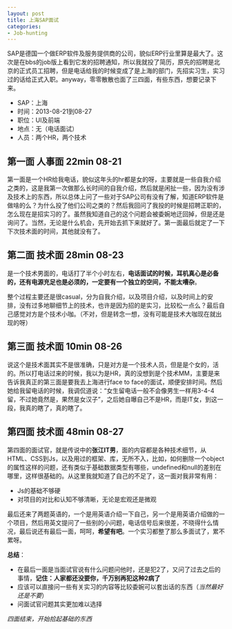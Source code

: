 ```yaml
---
layout: post
title: 上海SAP面试
categories:
- Job-hunting
---
```


SAP是德国一个做ERP软件及服务提供商的公司，貌似ERP行业里算是最大了。这次是在bbs的job版上看到它发的招聘通知，所以我就投了简历，原先的招聘是北京的正式员工招聘，但是电话给我的时候变成了是上海的部门，先招实习生，实习过的话给正式入职。anyway，零零散散也面了三四面，有些东西，想要记录下来。

- SAP：上海
- 时间：2013-08-21到08-27
- 职位：UI及前端
- 地点：无（电话面试）
- 人员：两个HR，两个技术

## 第一面  人事面  22min  08-21
第一面是一个HR给我电话，貌似这年头的hr都是女的呀，主要就是一些自我介绍之类的，这是我第一次做那么长时间的自我介绍，然后就是闲扯一些，因为没有涉及技术上的东西，所以总体上问了一些对于SAP公司有没有了解，知道ERP软件是做啥的么？为什么投了他们公司之类的？然后我回问了我投的时候是招聘正职的，怎么现在是招实习的了。虽然我知道自己的这个问题会被委婉地迂回掉，但是还是询问了。当然，无论是什么机会，先开始去抓下来就好了。第一面最后就定了一下下次技术面的时间，其他就没有了。

## 第二面  技术面  28min  08-23
是一个技术男面的，电话打了半个小时左右，**电话面试的时候，耳机真心是必备的，还有电源充足也是必须的，一定要有一个独立的空间，不能太嘈杂**。

整个过程主要还是很casual，分为自我介绍，以及项目介绍，以及时间上的安排，没有过多地聊细节上的技术，也许是因为招的是实习，比较松一点么？最后自己感觉对方是个技术小咖。（不对，但是转念一想，没有可能是技术大咖现在就出现的呀）

## 第三面  技术面  10min  08-26
说这个是技术面其实不是很准确，只是对方是一个技术人员，但是是个女的，活的。所以打电话过来的时候，我以为是HR，真的没想到是个技术MM，主要是来告诉我真正的第三面是要我去上海进行face to face的面试，顺便安排时间。然后她给我留电话的时候，我调侃道说：“女生留电话一般不会像男生一样用3-4-4留，不过她竟然是，果然是女汉子”，之后她自曝自己不是HR，而是IT女，到这一段，我真的瞎了，真的瞎了。

## 第四面  技术面  48min  08-27
第四面的面试官，就是传说中的**张江IT男**，面的内容都是各种技术细节，从HTML、CSS到Js，以及用过的框架、库，无所不入，比如，如何删除一个object的属性这样的问题，还有类似于基础数据类型有哪些，undefined和null的差别在哪里，这样很基础的。从这里我就知道了自己的不足了，这一面对我非常有用：

- Js的基础不够硬
- 对项目的对比和认知不够清晰，无论是宏观还是微观

最后还来了两题英语的，一个是用英语介绍一下自己，另一个是用英语介绍做的一个项目，然后用英文提问了一些别的小问题，电话信号后来很差，不晓得什么情况，最后说还有最后一面，呵呵，**希望有吧**。一个实习都整了那么多面试了，累不累呀。

**总结**：

- 在最后一面是当面试官说有什么问题问他时，还是犯2了，又问了过去之后的事情，**记住：人家都还没要你，千万别再犯这种2病了**
- 应该可以直接问一些有关实习的内容等比较委婉可以套出话的东西（*当然最好还是不要*）
- 问面试官问题其实更加难以选择

*四面结束，开始拾起基础的东西*